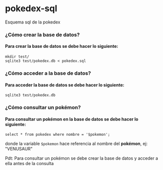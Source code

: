 # pokedex-sql

Esquema sql de la pokedex

### ¿Cómo crear la base de datos?

#### Para crear la base de datos se debe hacer lo siguiente:

```
mkdir test/
sqlite3 test/pokedex.db < pokedex.sql
```

### ¿Cómo acceder a la base de datos?

#### Para acceder la base de datos se debe hacer lo siguiente:

```
sqlite3 test/pokedex.db
```

### ¿Cómo consultar un pokémon?

#### Para consultar un pokémon en la base de datos se debe hacer lo siguiente:

```
select * from pokedex where nombre = '$pokemon';
```

donde la variable `$pokemon` hace referencia al nombre del **pokémon**, ej: "VENUSAUR"

Pdt: Para consultar un pokémon se debe crear la base de datos y acceder a ella antes de la consulta
